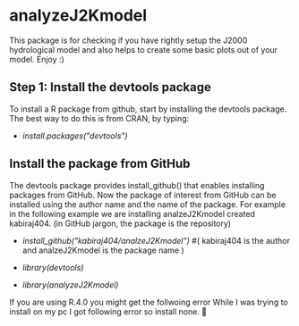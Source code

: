 # analyzeJ2Kmodel
This package is for checking if you have rightly setup the J2000 hydrological model and also helps to create some basic plots out of your model. 
Enjoy :)

## Step 1: Install the devtools package
To install a R package from github, start by installing the devtools package. The best way to do this is from CRAN, by typing:  
* _install.packages("devtools")_

## Install the package from GitHub
The devtools package provides install_github() that enables installing packages from GitHub. Now the package of interest from GitHub can be installed using the author name and the name of the package.   For example in the following example we are installing analzeJ2Kmodel created kabiraj404. (in GitHub jargon, the package is the repository)

* _install_github("kabiraj404/analzeJ2Kmodel")_ #( kabiraj404 is the author and analzeJ2Kmodel is the package name )

* _library(devtools)_

* _library(analyzeJ2Kmodel)_

If you are using R.4.0 you might get the follwoing error While I was trying to install on my pc I got following error so install none. 
